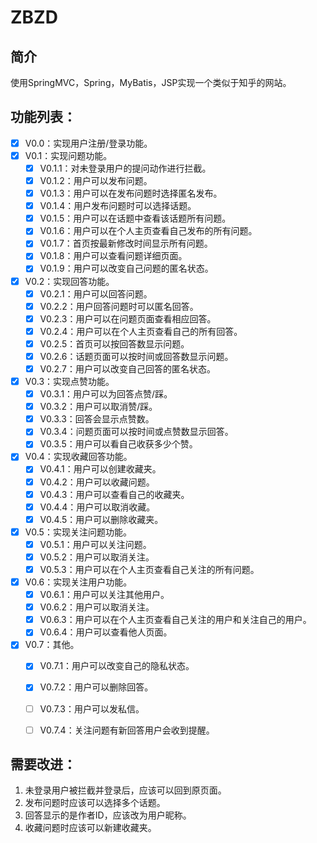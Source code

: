 # ZBZD
## 简介
使用SpringMVC，Spring，MyBatis，JSP实现一个类似于知乎的网站。

## 功能列表：
* [x] V0.0：实现用户注册/登录功能。 
* [x] V0.1：实现问题功能。
   - [x] V0.1.1：对未登录用户的提问动作进行拦截。
   - [x] V0.1.2：用户可以发布问题。
   - [x] V0.1.3：用户可以在发布问题时选择匿名发布。
   - [x] V0.1.4：用户发布问题时可以选择话题。
   - [x] V0.1.5：用户可以在话题中查看该话题所有问题。 
   - [x] V0.1.6：用户可以在个人主页查看自己发布的所有问题。
   - [x] V0.1.7：首页按最新修改时间显示所有问题。
   - [x] V0.1.8：用户可以查看问题详细页面。
   - [x] V0.1.9：用户可以改变自己问题的匿名状态。   
* [x] V0.2：实现回答功能。
   - [x] V0.2.1：用户可以回答问题。
   - [x] V0.2.2：用户回答问题时可以匿名回答。
   - [x] V0.2.3：用户可以在问题页面查看相应回答。
   - [x] V0.2.4：用户可以在个人主页查看自己的所有回答。
   - [x] V0.2.5：首页可以按回答数显示问题。
   - [x] V0.2.6：话题页面可以按时间或回答数显示问题。
   - [x] V0.2.7：用户可以改变自己回答的匿名状态。
* [x] V0.3：实现点赞功能。
   - [x] V0.3.1：用户可以为回答点赞/踩。
   - [x] V0.3.2：用户可以取消赞/踩。
   - [x] V0.3.3：回答会显示点赞数。
   - [x] V0.3.4：问题页面可以按时间或点赞数显示回答。
   - [x] V0.3.5：用户可以看自己收获多少个赞。
* [x] V0.4：实现收藏回答功能。
   - [x] V0.4.1：用户可以创建收藏夹。
   - [x] V0.4.2：用户可以收藏问题。
   - [x] V0.4.3：用户可以查看自己的收藏夹。
   - [x] V0.4.4：用户可以取消收藏。
   - [x] V0.4.5：用户可以删除收藏夹。
* [x] V0.5：实现关注问题功能。
   - [x] V0.5.1：用户可以关注问题。
   - [x] V0.5.2：用户可以取消关注。
   - [x] V0.5.3：用户可以在个人主页查看自己关注的所有问题。
* [x] V0.6：实现关注用户功能。
   - [x] V0.6.1：用户可以关注其他用户。
   - [x] V0.6.2：用户可以取消关注。
   - [x] V0.6.3：用户可以在个人主页查看自己关注的用户和关注自己的用户。
   - [x] V0.6.4：用户可以查看他人页面。
 * [x] V0.7：其他。
    - [x] V0.7.1：用户可以改变自己的隐私状态。
    - [x] V0.7.2：用户可以删除回答。
    - [ ] V0.7.3：用户可以发私信。
    - [ ] V0.7.4：关注问题有新回答用户会收到提醒。


## 需要改进：
1. 未登录用户被拦截并登录后，应该可以回到原页面。
2. 发布问题时应该可以选择多个话题。
3. 回答显示的是作者ID，应该改为用户昵称。
4. 收藏问题时应该可以新建收藏夹。